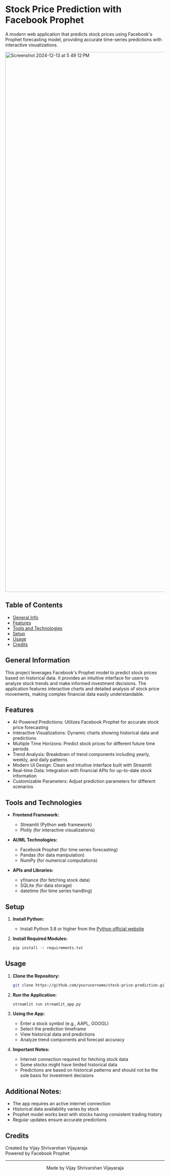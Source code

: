 # Stock Price Prediction with Facebook Prophet
A modern web application that predicts stock prices using Facebook's Prophet forecasting model, providing accurate time-series predictions with interactive visualizations.

<img width="1705" alt="Screenshot 2024-12-13 at 5 49 12 PM" src="https://github.com/user-attachments/assets/2cc86175-b3b1-4eef-8d9d-ebdbf0c9a837" />

## Table of Contents
* [General Info](#general-information)
* [Features](#features)
* [Tools and Technologies](#tools-and-technologies)
* [Setup](#setup)
* [Usage](#usage)
* [Credits](#credits)


## General Information
This project leverages Facebook's Prophet model to predict stock prices based on historical data. It provides an intuitive interface for users to analyze stock trends and make informed investment decisions. The application features interactive charts and detailed analysis of stock price movements, making complex financial data easily understandable.


## Features
* AI-Powered Predictions: Utilizes Facebook Prophet for accurate stock price forecasting
* Interactive Visualizations: Dynamic charts showing historical data and predictions
* Multiple Time Horizons: Predict stock prices for different future time periods
* Trend Analysis: Breakdown of trend components including yearly, weekly, and daily patterns
* Modern UI Design: Clean and intuitive interface built with Streamlit
* Real-time Data: Integration with financial APIs for up-to-date stock information
* Customizable Parameters: Adjust prediction parameters for different scenarios


## Tools and Technologies
* **Frontend Framework:**
  - Streamlit (Python web framework)
  - Plotly (for interactive visualizations)

* **AI/ML Technologies:**
  - Facebook Prophet (for time series forecasting)
  - Pandas (for data manipulation)
  - NumPy (for numerical computations)

* **APIs and Libraries:**
  - yfinance (for fetching stock data)
  - SQLite (for data storage)
  - datetime (for time series handling)


## Setup

1. **Install Python:**
   - Install Python 3.8 or higher from the [Python official website](https://www.python.org/)

2. **Install Required Modules:**
   ```bash
   pip install -r requirements.txt
   ```

## Usage

1. **Clone the Repository:**
   ```bash
   git clone https://github.com/yourusername/stock-price-prediction.git
   ```

2. **Run the Application:**
   ```bash
   streamlit run streamlit_app.py
   ```

3. **Using the App:**
   - Enter a stock symbol (e.g., AAPL, GOOGL)
   - Select the prediction timeframe
   - View historical data and predictions
   - Analyze trend components and forecast accuracy

4. **Important Notes:**
   - Internet connection required for fetching stock data
   - Some stocks might have limited historical data
   - Predictions are based on historical patterns and should not be the sole basis for investment decisions

## Additional Notes:
* The app requires an active internet connection
* Historical data availability varies by stock
* Prophet model works best with stocks having consistent trading history
* Regular updates ensure accurate predictions

## Credits

Created by Vijay Shrivarshan Vijayaraja  
Powered by Facebook Prophet

---

<div align="center">
Made by Vijay Shrivarshan Vijayaraja
</div>
